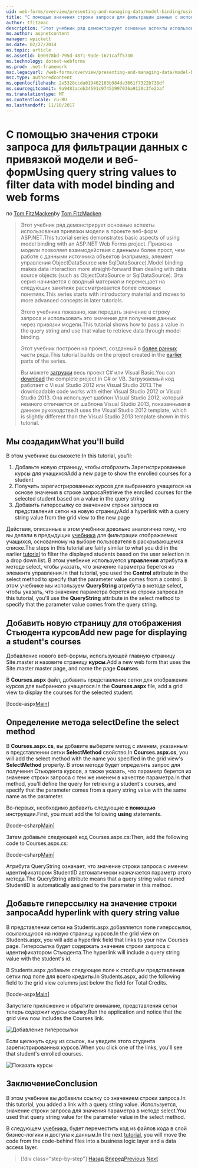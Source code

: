 ```yaml
---
uid: web-forms/overview/presenting-and-managing-data/model-binding/using-query-string-values-to-retrieve-data
title: "С помощью значения строки запроса для фильтрации данных с использованием привязки модели и веб-формы | Документы Microsoft"
author: tfitzmac
description: "Этот учебник ряд демонстрирует основные аспекты использования привязки модели в проекте веб-форм ASP.NET. Привязка модели позволяет взаимодействия с данными дополнительные прямые-..."
ms.author: aspnetcontent
manager: wpickett
ms.date: 02/27/2014
ms.topic: article
ms.assetid: b90978bd-795d-4871-9ade-1671caff5730
ms.technology: dotnet-webforms
ms.prod: .net-framework
msc.legacyurl: /web-forms/overview/presenting-and-managing-data/model-binding/using-query-string-values-to-retrieve-data
msc.type: authoredcontent
ms.openlocfilehash: 2e5328ccda019462163b984da3661f7322b738df
ms.sourcegitcommit: 9a9483aceb34591c97451997036a9120c3fe2baf
ms.translationtype: MT
ms.contentlocale: ru-RU
ms.lasthandoff: 11/10/2017
---
```

<a name="using-query-string-values-to-filter-data-with-model-binding-and-web-forms"></a><span data-ttu-id="98d70-104">С помощью значения строки запроса для фильтрации данных с привязкой модели и веб-форм</span><span class="sxs-lookup"><span data-stu-id="98d70-104">Using query string values to filter data with model binding and web forms</span></span>
====================
<span data-ttu-id="98d70-105">по [Tom FitzMacken](https://github.com/tfitzmac)</span><span class="sxs-lookup"><span data-stu-id="98d70-105">by [Tom FitzMacken](https://github.com/tfitzmac)</span></span>

> <span data-ttu-id="98d70-106">Этот учебник ряд демонстрирует основные аспекты использования привязки модели в проекте веб-форм ASP.NET.</span><span class="sxs-lookup"><span data-stu-id="98d70-106">This tutorial series demonstrates basic aspects of using model binding with an ASP.NET Web Forms project.</span></span> <span data-ttu-id="98d70-107">Привязка модели позволяет взаимодействия с данными более прост, чем работе с данными источника объектов (например, элемент управления ObjectDataSource или SqlDataSource).</span><span class="sxs-lookup"><span data-stu-id="98d70-107">Model binding makes data interaction more straight-forward than dealing with data source objects (such as ObjectDataSource or SqlDataSource).</span></span> <span data-ttu-id="98d70-108">Эта серия начинается с вводный материал и перемещает на следующих занятиях рассматривается более сложных понятиях.</span><span class="sxs-lookup"><span data-stu-id="98d70-108">This series starts with introductory material and moves to more advanced concepts in later tutorials.</span></span>
> 
> <span data-ttu-id="98d70-109">Этого учебника показано, как передать значение в строку запроса и использовать это значение для получения данных через привязки модели.</span><span class="sxs-lookup"><span data-stu-id="98d70-109">This tutorial shows how to pass a value in the query string and use that value to retrieve data through model binding.</span></span>
> 
> <span data-ttu-id="98d70-110">Этот учебник построен на проект, созданный в [более ранних](retrieving-data.md) части ряда.</span><span class="sxs-lookup"><span data-stu-id="98d70-110">This tutorial builds on the project created in the [earlier](retrieving-data.md) parts of the series.</span></span>
> 
> <span data-ttu-id="98d70-111">Вы можете [загрузки](https://go.microsoft.com/fwlink/?LinkId=286116) весь проект C# или Visual Basic.</span><span class="sxs-lookup"><span data-stu-id="98d70-111">You can [download](https://go.microsoft.com/fwlink/?LinkId=286116) the complete project in C# or VB.</span></span> <span data-ttu-id="98d70-112">Загружаемый код работает с Visual Studio 2012 или Visual Studio 2013.</span><span class="sxs-lookup"><span data-stu-id="98d70-112">The downloadable code works with either Visual Studio 2012 or Visual Studio 2013.</span></span> <span data-ttu-id="98d70-113">Она использует шаблон Visual Studio 2012, который немного отличается от шаблона Visual Studio 2013, показанными в данном руководстве.</span><span class="sxs-lookup"><span data-stu-id="98d70-113">It uses the Visual Studio 2012 template, which is slightly different than the Visual Studio 2013 template shown in this tutorial.</span></span>


## <a name="what-youll-build"></a><span data-ttu-id="98d70-114">Мы создадим</span><span class="sxs-lookup"><span data-stu-id="98d70-114">What you'll build</span></span>

<span data-ttu-id="98d70-115">В этом учебнике вы сможете:</span><span class="sxs-lookup"><span data-stu-id="98d70-115">In this tutorial, you'll:</span></span>

1. <span data-ttu-id="98d70-116">Добавьте новую страницу, чтобы отобразить Зарегистрированные курсы для учащихся</span><span class="sxs-lookup"><span data-stu-id="98d70-116">Add a new page to show the enrolled courses for a student</span></span>
2. <span data-ttu-id="98d70-117">Получить зарегистрированных курсов для выбранного учащегося на основе значения в строке запроса</span><span class="sxs-lookup"><span data-stu-id="98d70-117">Retrieve the enrolled courses for the selected student based on a value in the query string</span></span>
3. <span data-ttu-id="98d70-118">Добавить гиперссылку со значением строки запроса из представления сетки на новую страницу</span><span class="sxs-lookup"><span data-stu-id="98d70-118">Add a hyperlink with a query string value from the grid view to the new page</span></span>

<span data-ttu-id="98d70-119">Действия, описанные в этом учебнике довольно аналогично тому, что вы делали в предыдущих [учебника](sorting-paging-and-filtering-data.md) для фильтрации отображаемых учащихся, основанному на выборе пользователя в раскрывающемся списке.</span><span class="sxs-lookup"><span data-stu-id="98d70-119">The steps in this tutorial are fairly similar to what you did in the earlier [tutorial](sorting-paging-and-filtering-data.md) to filter the displayed students based on the user selection in a drop down list.</span></span> <span data-ttu-id="98d70-120">В этом учебнике используется **управления** атрибута в методе select, чтобы указать, что значение параметра берется из элемента управления.</span><span class="sxs-lookup"><span data-stu-id="98d70-120">In that tutorial, you used the **Control** attribute in the select method to specify that the parameter value comes from a control.</span></span> <span data-ttu-id="98d70-121">В этом учебнике мы используем **QueryString** атрибута в методе select, чтобы указать, что значение параметра берется из строки запроса.</span><span class="sxs-lookup"><span data-stu-id="98d70-121">In this tutorial, you'll use the **QueryString** attribute in the select method to specify that the parameter value comes from the query string.</span></span>

## <a name="add-new-page-for-displaying-a-students-courses"></a><span data-ttu-id="98d70-122">Добавить новую страницу для отображения Стьюдента курсов</span><span class="sxs-lookup"><span data-stu-id="98d70-122">Add new page for displaying a student's courses</span></span>

<span data-ttu-id="98d70-123">Добавление нового веб-формы, использующей главную страницу Site.master и назовите страницу **курсы**.</span><span class="sxs-lookup"><span data-stu-id="98d70-123">Add a new web form that uses the Site.master master page, and name the page **Courses**.</span></span>

<span data-ttu-id="98d70-124">В **Courses.aspx** файл, добавить представление сетки для отображения курсов для выбранного учащегося.</span><span class="sxs-lookup"><span data-stu-id="98d70-124">In the **Courses.aspx** file, add a grid view to display the courses for the selected student.</span></span>

[!code-aspx[Main](using-query-string-values-to-retrieve-data/samples/sample1.aspx)]

## <a name="define-the-select-method"></a><span data-ttu-id="98d70-125">Определение метода select</span><span class="sxs-lookup"><span data-stu-id="98d70-125">Define the select method</span></span>

<span data-ttu-id="98d70-126">В **Courses.aspx.cs**, вы добавите выберите метод с именем, указанным в представлении сетки **SelectMethod** свойство.</span><span class="sxs-lookup"><span data-stu-id="98d70-126">In **Courses.aspx.cs**, you will add the select method with the name you specified in the grid view's **SelectMethod** property.</span></span> <span data-ttu-id="98d70-127">В этом методе будет определить запрос для получения Стьюдента курсов, а также указать, что параметр берется из значение строки запроса с тем же именем в качестве параметра.</span><span class="sxs-lookup"><span data-stu-id="98d70-127">In that method, you'll define the query for retrieving a student's courses, and specify that the parameter comes from a query string value with the same name as the parameter.</span></span>

<span data-ttu-id="98d70-128">Во-первых, необходимо добавить следующие **с помощью** инструкции.</span><span class="sxs-lookup"><span data-stu-id="98d70-128">First, you must add the following **using** statements.</span></span>

[!code-csharp[Main](using-query-string-values-to-retrieve-data/samples/sample2.cs)]

<span data-ttu-id="98d70-129">Затем добавьте следующий код Courses.aspx.cs:</span><span class="sxs-lookup"><span data-stu-id="98d70-129">Then, add the following code to Courses.aspx.cs:</span></span>

[!code-csharp[Main](using-query-string-values-to-retrieve-data/samples/sample3.cs)]

<span data-ttu-id="98d70-130">Атрибута QueryString означает, что значение строки запроса с именем идентификатором StudentID автоматически назначается параметр этого метода.</span><span class="sxs-lookup"><span data-stu-id="98d70-130">The QueryString attribute means that a query string value named StudentID is automatically assigned to the parameter in this method.</span></span>

## <a name="add-hyperlink-with-query-string-value"></a><span data-ttu-id="98d70-131">Добавьте гиперссылку на значение строки запроса</span><span class="sxs-lookup"><span data-stu-id="98d70-131">Add hyperlink with query string value</span></span>

<span data-ttu-id="98d70-132">В представлении сетки на Students.aspx добавляется поле гиперссылки, ссылающуюся на новую страницу курсов.</span><span class="sxs-lookup"><span data-stu-id="98d70-132">In the grid view on Students.aspx, you will add a hyperlink field that links to your new Courses page.</span></span> <span data-ttu-id="98d70-133">Гиперссылка будет содержать значение строки запроса с идентификатором Стьюдента.</span><span class="sxs-lookup"><span data-stu-id="98d70-133">The hyperlink will include a query string value with the student's id.</span></span>

<span data-ttu-id="98d70-134">В Students.aspx добавьте следующее поле к столбцам представления сетки под поле для всего кредиты.</span><span class="sxs-lookup"><span data-stu-id="98d70-134">In Students.aspx, add the following field to the grid view columns just below the field for Total Credits.</span></span>

[!code-aspx[Main](using-query-string-values-to-retrieve-data/samples/sample4.aspx?highlight=7-8)]

<span data-ttu-id="98d70-135">Запустите приложение и обратите внимание, представления сетки теперь содержит курсы ссылку.</span><span class="sxs-lookup"><span data-stu-id="98d70-135">Run the application and notice that the grid view now includes the Courses link.</span></span>

![Добавление гиперссылки](using-query-string-values-to-retrieve-data/_static/image1.png)

<span data-ttu-id="98d70-137">Если щелкнуть одну из ссылок, вы увидите этого студента зарегистрированных курсов.</span><span class="sxs-lookup"><span data-stu-id="98d70-137">When you click one of the links, you'll see that student's enrolled courses.</span></span>

![Показать курсы](using-query-string-values-to-retrieve-data/_static/image2.png)

## <a name="conclusion"></a><span data-ttu-id="98d70-139">Заключение</span><span class="sxs-lookup"><span data-stu-id="98d70-139">Conclusion</span></span>

<span data-ttu-id="98d70-140">В этом учебнике вы добавили ссылку со значением строки запроса.</span><span class="sxs-lookup"><span data-stu-id="98d70-140">In this tutorial, you added a link with a query string value.</span></span> <span data-ttu-id="98d70-141">Используется, значение строки запроса для значения параметра в методе select.</span><span class="sxs-lookup"><span data-stu-id="98d70-141">You used that query string value for the parameter value in the select method.</span></span>

<span data-ttu-id="98d70-142">В следующем [учебника](adding-business-logic-layer.md), будет переместить код из файлов кода в слой бизнес-логики и доступа к данным.</span><span class="sxs-lookup"><span data-stu-id="98d70-142">In the next [tutorial](adding-business-logic-layer.md), you will move the code from the code-behind files into a business logic layer and a data access layer.</span></span>

>[!div class="step-by-step"]
<span data-ttu-id="98d70-143">[Назад](integrating-jquery-ui.md)
[Вперед](adding-business-logic-layer.md)</span><span class="sxs-lookup"><span data-stu-id="98d70-143">[Previous](integrating-jquery-ui.md)
[Next](adding-business-logic-layer.md)</span></span>
